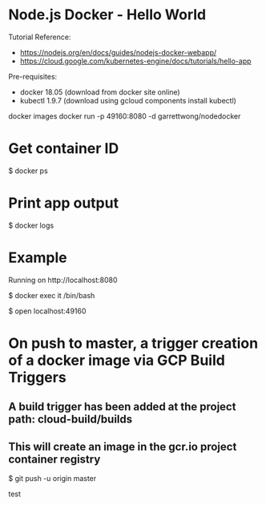 # Node.js Docker - Hello World

Tutorial Reference:
- https://nodejs.org/en/docs/guides/nodejs-docker-webapp/
- https://cloud.google.com/kubernetes-engine/docs/tutorials/hello-app

Pre-requisites:
- docker 18.05 (download from docker site online)
- kubectl 1.9.7 (download using gcloud components install kubectl)

docker images
docker run -p 49160:8080 -d garrettwong/nodedocker

# Get container ID
$ docker ps

# Print app output
$ docker logs <container id>

# Example
Running on http://localhost:8080

$ docker exec it <container id> /bin/bash

$ open localhost:49160



# On push to master, a trigger creation of a docker image via GCP Build Triggers
## A build trigger has been added at the project path: cloud-build/builds
## This will create an image in the gcr.io project container registry
$ git push -u origin master

test
